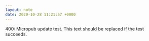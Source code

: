 ```yaml
---
layout: note
date: 2020-10-28 11:21:57 +0000
---
```


400: Micropub update test. This text should be replaced if the test succeeds.
